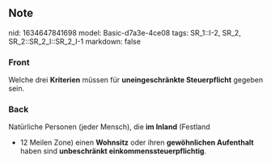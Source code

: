 ## Note
nid: 1634647841698
model: Basic-d7a3e-4ce08
tags: SR_1::I-2, SR_2, SR_2::SR_2_I::SR_2_I-1
markdown: false

### Front
Welche drei <b>Kriterien</b> müssen für <b>uneingeschränkte
Steuerpflicht</b> gegeben sein.

### Back
Natürliche Personen (jeder Mensch), die <b>im Inland</b> (Festland
+ 12 Meilen Zone) einen <b>Wohnsitz</b> oder ihren <b>gewöhnlichen
Aufenthalt</b> haben sind <b>unbeschränkt
einkommenssteuerpflichtig</b>.
